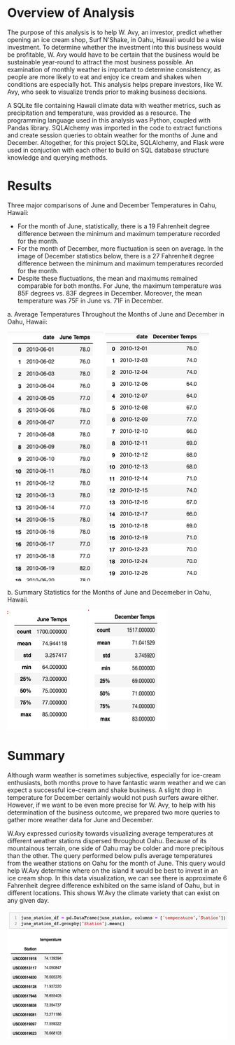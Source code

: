 # Overview of Analysis

The purpose of this analysis is to help W. Avy, an investor, predict whether opening an ice cream shop, Surf N'Shake, in Oahu, Hawaii would be a wise investment. To determine whether the investment into this business would be profitable, W. Avy would have to be certain that the business would be sustainable year-round to attract the most business possible. An examination of monthly weather is important to determine consistency, as people are more likely to eat and enjoy ice cream and shakes when conditions are especially hot. This analysis helps prepare investors, like W. Avy, who seek to visualize trends prior to making business decisions.

A SQLite file containing Hawaii climate data with weather metrics, such as precipitation and temperature, was provided as a resource. The programming language used in this analysis was Python, coupled with Pandas library. SQLAlchemy was imported in the code to extract functions and create session queries to obtain weather for the months of June and December. Altogether, for this project SQLite, SQLAlchemy, and Flask were used in conjuction with each other to build on SQL database structure knowledge and querying methods.

# Results

Three major comparisons of June and December Temperatures in Oahu, Hawaii:

* For the month of June, statistically, there is a 19 Fahrenheit degree difference between the minimum and maximum temperature recorded for the month. 
* For the month of December, more fluctuation is seen on average. In the image of December statistics below, there is a 27 Fahrenheit degree difference between the minimum and maximum temperatures recorded for the month. 
* Despite these fluctuations, the mean and maximums remained comparable for both months. For June, the maximum temperature was 85F degrees vs. 83F degrees in December. Moreover, the mean temperature was 75F in June vs. 71F in December.

a. Average Temperatures Throughout the Months of June and December in Oahu, Hawaii:

<p float="left">
  
<img src="https://github.com/katmarcin/surfs_up/blob/4fe6b92b9c871fdbca60d74ff937b4739175250a/jantemps.png" width="220" height="570"/>

<img src="https://github.com/katmarcin/surfs_up/blob/8cc3b889af9d080accf7659c4c7c0d478604e829/dectemps.png">

</p>

b. Summary Statistics for the Months of June and Decemeber in Oahu, Hawaii.

<p float="left">
  
<img src="https://github.com/katmarcin/surfs_up/blob/f3c23acade25baf0e1757e0f53d7293151be3339/junestats.png">

<img src="https://github.com/katmarcin/surfs_up/blob/f3c23acade25baf0e1757e0f53d7293151be3339/decstats.png" width="180" height="275"/>

</p>

# Summary

Although warm weather is sometimes subjective, especially for ice-cream enthusiasts, both months prove to have fantastic warm weather and we can expect a successful ice-cream and shake business. A slight drop in temperature for December certainly would not push surfers aware either. However, if we want to be even more precise for W. Avy, to help with his determination of the business outcome, we prepared two more queries to gather more weather data for June and December. 

W.Avy expressed curiosity towards visualizing average temperatures at different weather stations dispersed throughout Oahu. Because of its mountainous terrain, one side of Oahu may be colder and more precipitous than the other. The query performed below pulls average temperatures from the weather stations on Oahu for the month of June. This query would help W.Avy determine where on the island it would be best to invest in an ice cream shop. In this data visualization, we can see there is approximate 6 Fahrenheit degree difference exhibited on the same island of Oahu, but in different locations. This shows W.Avy the climate variety that can exist on any given day.

<img src="https://github.com/katmarcin/surfs_up/blob/ce1e6024b13ba9a35384ad7be487560a66bae23f/station.png" width="540" height="295"/>




